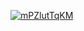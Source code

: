 <a href="file:/private/var/folders/sk/5l863n2500v5fw7dm2ybqcc40000gn/T/10852844026603694967/build/reports/kover/html/index.html">![mPZlutTqKM](https://img.shields.io/badge/0.0-red?logo=kotlin&label=mPZlutTqKM&style=for-the-badge)</a>
